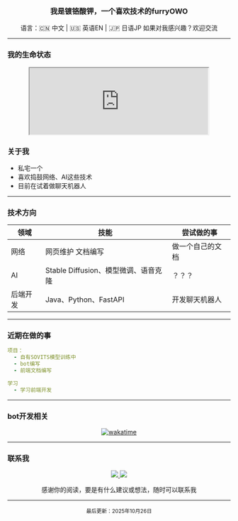 

<h3 align="center">我是镀铬酸钾，一个喜欢技术的furryOWO</h3>

<div align="center">
  语言：🇨🇳 中文 | 🇺🇸 英语EN | 🇯🇵 日语JP  
  如果对我感兴趣？欢迎交流
</div>

---
### 我的生命状态
<div align="center">
  <iframe 
    src="https://pulsoid.net/widget/view/16ad5fa6-0d35-4d3c-bc0b-d4aa79c52bed" 
    width="80%"  <!-- 占容器80%宽度，适配不同设备 -->
    height="300"
    frameborder="0"
    allowfullscreen
  ></iframe>
</div>





### 关于我

- 私宅一个
- 喜欢捣鼓网络、AI这些技术
- 目前在试着做聊天机器人

---

### 技术方向

| 领域         | 技能                                  | 尝试做的事                          |
|--------------|---------------------------------------|-------------------------------------|
| 网络         | 网页维护 文档编写                 | 做一个自己的文档        |
| AI           | Stable Diffusion、模型微调、语音克隆  | ？？？  |
| 后端开发     | Java、Python、FastAPI                 | 开发聊天机器人        |

---

### 近期在做的事

```yaml
项目：
  - 自有SOVITS模型训练中
  - bot编写
  - 前端文档编写

学习
  - 学习前端开发
```

---

### bot开发相关


<p align="center">
<a href="https://wakatime.com/badge/user/f1a61b2c-4be5-4513-a094-ff5a28b46e4f/project/0b438445-12c8-48be-9273-58851a0f5d2b"><img src="https://wakatime.com/badge/user/f1a61b2c-4be5-4513-a094-ff5a28b46e4f/project/0b438445-12c8-48be-9273-58851a0f5d2b.svg" alt="wakatime"></a>
</p>




---

### 联系我

<p align="center">
  <a href="mailto:2221577113@qq.com">
    <img src="https://img.shields.io/badge/邮件-yellow.1225@outlook.com-7F00FF?style=for-the-badge&logo=mail.ru" />
  </a>
  <a href="1">
    <img src="https://img.shields.io/badge/QQ-2221577113-7F00FF?style=for-the-badge&logo=twitter" />
  </a>
</p>

<div align="center">
  感谢你的阅读，要是有什么建议或想法，随时可以联系我
</div>

---

<p align="center">
  <sub>最后更新：2025年10月26日</sub>
</p>
